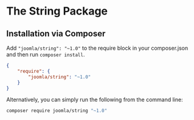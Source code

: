 # The String Package


## Installation via Composer

Add `"joomla/string": "~1.0"` to the require block in your composer.json and then run `composer install`.

```json
{
	"require": {
		"joomla/string": "~1.0"
	}
}
```

Alternatively, you can simply run the following from the command line:

```sh
composer require joomla/string "~1.0"
```
